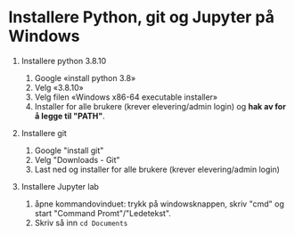 # Installere Python, git og Jupyter på Windows

1. Installere python 3.8.10
    1. Google «install python 3.8»
    2. Velg «3.8.10»
    3. Velg filen «Windows x86-64 executable installer»  
    4. Installer for alle brukere (krever elevering/admin login) og **hak av for å legge til "PATH"**. 
  
2. Installere git
    1. Google "install git"
    2. Velg "Downloads - Git"
    3. Last ned og installer for alle brukere (krever elevering/admin login)
  
3. Installere Jupyter lab
    1. åpne kommandovinduet: trykk på windowsknappen, skriv "cmd" og start "Command Promt"/"Ledetekst". 
    2. Skriv så inn `cd Documents`





